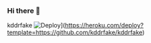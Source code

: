 ### Hi there 👋

<!--
**kddrfake/kddrfake** is a ✨ _special_ ✨ repository because its `README.md` (this file) appears on your GitHub profile.

Here are some ideas to get you started:

- 🔭 I’m currently working on ...
- 🌱 I’m currently learning ...
- 👯 I’m looking to collaborate on ...
- 🤔 I’m looking for help with ...
- 💬 Ask me about ...
- 📫 How to reach me: ...
- 😄 Pronouns: ...
- ⚡ Fun fact: ...
-->
kddrfake
![Deploy](https://www.herokucdn.com/deploy/button.svg)](https://heroku.com/deploy?template=https://github.com/kddrfake/kddrfake)
